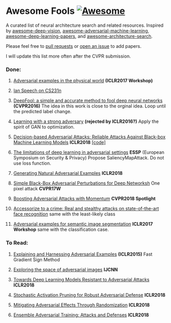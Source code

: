 # Awesome Fools [![Awesome](https://awesome.re/badge.svg)](https://awesome.re)

A curated list of neural architecture search and related resources. Inspired by [awesome-deep-vision](https://github.com/kjw0612/awesome-deep-vision), [awesome-adversarial-machine-learning](https://github.com/yenchenlin/awesome-adversarial-machine-learning), [awesome-deep-learning-papers](https://github.com/terryum/awesome-deep-learning-papers), and [awesome-architecture-search](https://github.com/markdtw/awesome-architecture-search).

Please feel free to [pull requests](https://github.com/layumi/Awesome-Fools/pulls) or [open an issue](https://github.com/layumi/Awesome-Fools/issues) to add papers.

I will update this list more often after the CVPR submission.

### Done:
1. [Adversarial examples in the physical world](http://cn.arxiv.org/abs/1607.02533) 
**(ICLR2017 Workshop)**

2. [Ian Speech on CS231n](http://cs231n.stanford.edu/slides/2017/cs231n_2017_lecture16.pdf)

3. [DeepFool: a simple and accurate method to fool deep neural networks](https://www.cv-foundation.org/openaccess/content_cvpr_2016/papers/Moosavi-Dezfooli_DeepFool_A_Simple_CVPR_2016_paper.pdf)
**(CVPR2016)**
The idea in this work is close to the orginal idea. 
Loop until the predicted label change.

4. [Learning with a strong adversary](http://cn.arxiv.org/pdf/1511.03034.pdf)
**(rejected by ICLR2016?)** Apply the spirit of GAN to optimization.

5. [Decision-based Adversarial Attacks: Reliable Attacks Against Black-box Machine Learning Models](http://cn.arxiv.org/pdf/1712.04248.pdf)
**ICLR2018** [[code]](https://github.com/bethgelab/foolbox)

6. [The limitations of deep learning in adversarial settings](https://arxiv.org/pdf/1511.07528.pdf) **ESSP** (European Symposium on Security & Privacy) Propose SaliencyMapAttack. Do not use loss function.

7. [Generating Natural Adversarial Examples](https://openreview.net/forum?id=H1BLjgZCb&noteId=r1dkEyaSG) **ICLR2018**

8. [Simple Black-Box Adversarial Perturbations for Deep Networksh](https://arxiv.org/pdf/1612.06299.pdf) One pixel attack **CVPR17W**

9. [Boosting Adversarial Attacks with Momentum](https://arxiv.org/pdf/1710.06081.pdf) **CVPR2018 Spotlight**

10. [Accessorize to a crime: Real and stealthy attacks on state-of-the-art face recognition](https://www.archive.ece.cmu.edu/~lbauer/papers/2016/ccs2016-face-recognition.pdf) same with the least-likely class

11. [Adversarial examples for semantic image segmentation](https://arxiv.org/abs/1703.01101) **ICLR2017 Workshop** same with the classification case.


### To Read:
1. [Explaining and Harnessing Adversarial Examples](https://arxiv.org/abs/1412.6572)
**(ICLR2015)** Fast Gradient Sign Method

2. [Exploring the space of adversarial images](http://ieeexplore.ieee.org/document/7727230/)
**IJCNN**

3. [Towards Deep Learning Models Resistant to Adversarial Attacks](https://arxiv.org/abs/1706.06083) **ICLR2018**

4. [Stochastic Activation Pruning for Robust Adversarial Defense](https://openreview.net/forum?id=H1uR4GZRZ) **ICLR2018**

5. [Mitigating Adversarial Effects Through Randomization](https://openreview.net/forum?id=Sk9yuql0Z) **ICLR2018**

6. [Ensemble Adversarial Training: Attacks and Defenses](https://openreview.net/forum?id=rkZvSe-RZ) **ICLR2018**




